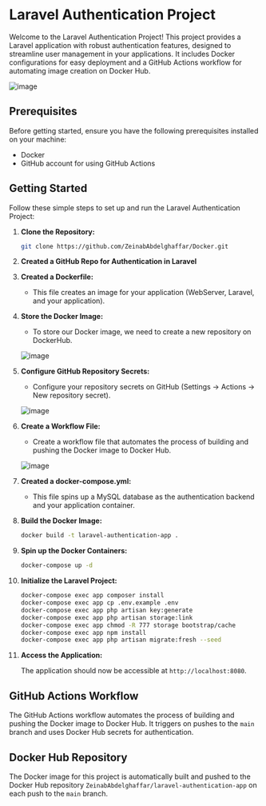 # Laravel Authentication Project

Welcome to the Laravel Authentication Project! This project provides a Laravel application with robust authentication features, designed to streamline user management in your applications. It includes Docker configurations for easy deployment and a GitHub Actions workflow for automating image creation on Docker Hub.

![image](https://github.com/ZeinabAbdelghaffar/Docker/assets/87963230/4913c0cb-4221-4624-bd6e-387184454e13)

## Prerequisites

Before getting started, ensure you have the following prerequisites installed on your machine:

- Docker
- GitHub account for using GitHub Actions

## Getting Started

Follow these simple steps to set up and run the Laravel Authentication Project:

1. **Clone the Repository:**

   ```bash
   git clone https://github.com/ZeinabAbdelghaffar/Docker.git
   ```

2. **Created a GitHub Repo for Authentication in Laravel**

3. **Created a Dockerfile:**

   - This file creates an image for your application (WebServer, Laravel, and your application).

4. **Store the Docker Image:**

   - To store our Docker image, we need to create a new repository on DockerHub.

   ![image](https://github.com/ZeinabAbdelghaffar/Docker/assets/87963230/874b6dc0-2144-4f5b-91d4-fa31745c8f27)

5. **Configure GitHub Repository Secrets:**

   - Configure your repository secrets on GitHub (Settings -> Actions -> New repository secret).

   ![image](https://github.com/ZeinabAbdelghaffar/Docker/assets/87963230/68f17c1b-941b-47a1-9c82-a6fe59ce0bc7)

6. **Create a Workflow File:**

   - Create a workflow file that automates the process of building and pushing the Docker image to Docker Hub.

   ![image](https://github.com/ZeinabAbdelghaffar/Docker/assets/87963230/f9cf3b26-c7be-46b5-8528-93b34f1e0476)

7. **Created a docker-compose.yml:**

   - This file spins up a MySQL database as the authentication backend and your application container.

8. **Build the Docker Image:**

   ```bash
   docker build -t laravel-authentication-app .
   ```

9. **Spin up the Docker Containers:**

   ```bash
   docker-compose up -d
   ```

10. **Initialize the Laravel Project:**

    ```bash
    docker-compose exec app composer install
    docker-compose exec app cp .env.example .env
    docker-compose exec app php artisan key:generate
    docker-compose exec app php artisan storage:link
    docker-compose exec app chmod -R 777 storage bootstrap/cache
    docker-compose exec app npm install
    docker-compose exec app php artisan migrate:fresh --seed
    ```

11. **Access the Application:**

    The application should now be accessible at `http://localhost:8080`.

## GitHub Actions Workflow

The GitHub Actions workflow automates the process of building and pushing the Docker image to Docker Hub. It triggers on pushes to the `main` branch and uses Docker Hub secrets for authentication.

## Docker Hub Repository

The Docker image for this project is automatically built and pushed to the Docker Hub repository `ZeinabAbdelghaffar/laravel-authentication-app` on each push to the `main` branch.
